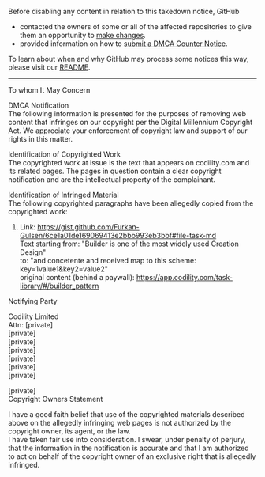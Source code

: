Before disabling any content in relation to this takedown notice, GitHub
- contacted the owners of some or all of the affected repositories to give them an opportunity to [make changes](https://docs.github.com/en/github/site-policy/dmca-takedown-policy#a-how-does-this-actually-work).
- provided information on how to [submit a DMCA Counter Notice](https://docs.github.com/en/articles/guide-to-submitting-a-dmca-counter-notice).

To learn about when and why GitHub may process some notices this way, please visit our [README](https://github.com/github/dmca/blob/master/README.md#anatomy-of-a-takedown-notice).

---

To whom It May Concern

DMCA Notification  
The following information is presented for the purposes of removing web content that infringes on our copyright per the Digital Millennium Copyright Act. We appreciate your enforcement of copyright law and support of our rights in this matter.

Identification of Copyrighted Work  
The copyrighted work at issue is the text that appears on codility.com and its related pages. The pages in question contain a clear copyright notification and are the intellectual property of the complainant.

Identification of Infringed Material  
The following copyrighted paragraphs have been allegedly copied from the copyrighted work:

1) Link: https://gist.github.com/Furkan-Gulsen/6ce1a01de169069413e2bbb993eb3bbf#file-task-md  
Text starting from: "Builder is one of the most widely used Creation Design"  
to: "and concetente and received map to this scheme: key=1value1&key2=value2"  
original content (behind a paywall): https://app.codility.com/task-library/#/builder_pattern  


Notifying Party

Codility Limited  
Attn: [private]  
[private]  
[private]  
[private]  
[private]  
[private]  
[private]  

[private]  
Copyright Owners Statement

I have a good faith belief that use of the copyrighted materials described above on the allegedly infringing web pages is not authorized by the copyright owner, its agent, or the law.  
I have taken fair use into consideration. I swear, under penalty of perjury, that the information in the notification is accurate and that I am authorized to act on behalf of the copyright owner of an exclusive right that is allegedly infringed.
